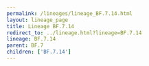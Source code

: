 ```yaml
---
permalink: /lineages/lineage_BF.7.14.html
layout: lineage_page
title: Lineage BF.7.14
redirect_to: ../lineage.html?lineage=BF.7.14
lineage: BF.7.14
parent: BF.7
children: ['BF.7.14']
---
```

